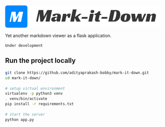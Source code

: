 ![logo-png](https://raw.githubusercontent.com/adityaprakash-bobby/mark-it-down/master/assets/logo.png)

Yet another markdown viewer as a flask application.

`Under development`

## Run the project locally

```bash
git clone https://github.com/adityaprakash-bobby/mark-it-down.git
cd mark-it-down/

# setup virtual environment
virtualenv -p python3 venv
. venv/bin/activate
pip install -r requirements.txt

# start the server 
python app.py
```

